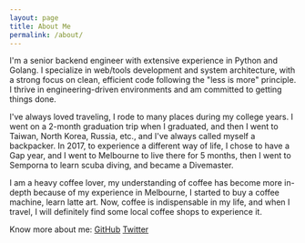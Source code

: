 ```yaml
---
layout: page
title: About Me
permalink: /about/
---
```


I'm a senior backend engineer with extensive experience in Python and Golang. I specialize in web/tools development and system architecture, with a strong focus on clean, efficient code following the "less is more" principle. I thrive in engineering-driven environments and am committed to getting things done.

I've always loved traveling, I rode to many places during my college years. I went on a 2-month graduation trip when I graduated, and then I went to Taiwan, North Korea, Russia, etc., and I've always called myself a backpacker. In 2017, to experience a different way of life, I chose to have a Gap year, and I went to Melbourne to live there for 5 months, then I went to Semporna to learn scuba diving, and became a Divemaster.

I am a heavy coffee lover, my understanding of coffee has become more in-depth because of my experience in Melbourne, I started to buy a coffee machine, learn latte art. Now, coffee is indispensable in my life, and when I travel, I will definitely find some local coffee shops to experience it.

Know more about me: [GitHub](https://github.com/liamchzh) [Twitter](https://twitter.com/liamchzh)
